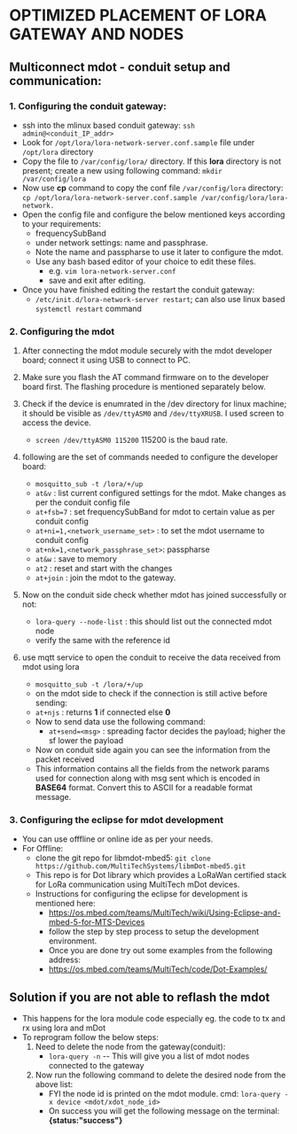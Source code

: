 # OPTIMIZED PLACEMENT OF LORA GATEWAY AND NODES #

## **Multiconnect mdot - conduit setup and communication:**

### **1. Configuring the conduit gateway:**
- ssh into the mlinux based conduit gateway:
  `ssh admin@<conduit_IP_addr>`
- Look for `/opt/lora/lora-network-server.conf.sample` file under `/opt/lora` directory
- Copy the file to `/var/config/lora/` directory. If this **lora** directory is
  not present; create a new using following command: `mkdir /var/config/lora`
- Now use **cp** command to copy the conf file `/var/config/lora` directory: `cp /opt/lora/lora-network-server.conf.sample /var/config/lora/lora-network.`
- Open the config file and configure the below mentioned keys according to your requirements:
  * frequencySubBand
  * under network settings: name and passphrase.
  * Note the name and passpharse to use it later to configure the mdot.
  * Use any bash based editor of your choice to edit these files.
    * e.g. `vim lora-network-server.conf`
    * save and exit after editing.
- Once you have finished editing the restart the conduit gateway:
  * `/etc/init.d/lora-network-server restart`; can also use linux based `systemctl restart` command

### **2. Configuring the mdot**
1. After connecting the mdot module securely with the mdot developer board; connect it using USB to connect to PC.
2. Make sure you flash the AT command firmware on to the developer board first. The flashing procedure is mentioned separately below.
3. Check if the device is enumrated in the /dev directory for linux machine; it should be visible as `/dev/ttyASM0` and `/dev/ttyXRUSB`. I used screen to access the device.
   - `screen /dev/ttyASM0 115200` 115200 is the baud rate.
4. following are the set of commands needed to configure the developer board:
   - `mosquitto_sub -t /lora/+/up`
   - `at&v` : list current configured settings for the mdot. Make changes as per the
      conduit config file
   - `at+fsb=7` : set frequencySubBand for mdot to certain value as per conduit config
   - `at+ni=1,<network_username_set>` : to set the mdot username to conduit config
   - `at+nk=1,<network_passphrase_set>`: passpharse
   - `at&w` : save to memory
   - `at2` : reset and start with the changes
   - `at+join` : join the mdot to the gateway.

5. Now on the conduit side check whether mdot has joined successfully or not:
   - `lora-query --node-list` :  this should list out the connected mdot node
   - verify the same with the reference id
6. use mqtt service to open the conduit to receive the data received from mdot using lora
   - `mosquitto_sub -t /lora/+/up`
   - on the mdot side to check if the connection is still active before sending:
   - `at+njs` : returns **1** if connected else **0**
   - Now to send data use the following command:
     * `at+send=<msg>` : spreading factor decides the payload; higher the sf lower the payload
   - Now on conduit side again you can see the information from the packet received
   - This information contains all the fields from the network params used for connection along with msg sent which is encoded in **BASE64** format. Convert this to ASCII for a readable format message.

### **3. Configuring the eclipse for mdot development**
- You can use offfline or online ide as per your needs.
- For Offline:
  * clone the git repo for libmdot-mbed5: `git clone https://github.com/MultiTechSystems/libmDot-mbed5.git`
  * This repo is for Dot library which provides a LoRaWan certified stack for LoRa
  communication using MultiTech mDot devices.
  * Instructions for configuring the eclipse for development is mentioned here:
    - https://os.mbed.com/teams/MultiTech/wiki/Using-Eclipse-and-mbed-5-for-MTS-Devices
    - follow the step by step process to setup the development environment.
    - Once you are done try out some examples from the following address:
	* https://os.mbed.com/teams/MultiTech/code/Dot-Examples/

## **Solution if you are not able to reflash the mdot**
- This happens for the lora module code especially eg. the code to tx and rx using lora and mDot
- To reprogram follow the below steps:
  1. Need to delete the  node from the gateway(conduit):
     * `lora-query -n` -- This will give you a list of mdot nodes connected to the gateway
  2. Now run the following command to delete the desired node from the above list:
     - FYI the node id is printed on the mdot module. cmd: `lora-query -x device <mdot/xdot_node_id>`
     - On success you will get the following message on the terminal: **{status:"success"}**
